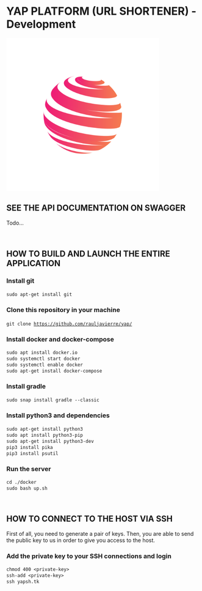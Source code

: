 # YAP PLATFORM (URL SHORTENER) - Development

<img src='https://github.com/rauljavierre/yap/blob/master/logo/logo-2150297.png' width='400'>

## SEE THE API DOCUMENTATION ON SWAGGER
Todo...

<br>

## HOW TO BUILD AND LAUNCH THE ENTIRE APPLICATION


### Install git

<code>sudo apt-get install git</code>

### Clone this repository in your machine

<code>git clone https://github.com/rauljavierre/yap/</code>

### Install docker and docker-compose
```
sudo apt install docker.io
sudo systemctl start docker
sudo systemctl enable docker
sudo apt-get install docker-compose
```

### Install gradle

<code>sudo snap install gradle --classic</code>

### Install python3 and dependencies
```
sudo apt-get install python3
sudo apt install python3-pip
sudo apt-get install python3-dev
pip3 install pika
pip3 install psutil
```

### Run the server
```
cd ./docker
sudo bash up.sh
```

<br>


## HOW TO CONNECT TO THE HOST VIA SSH

First of all, you need to generate a pair of keys. Then, you are able to send the public key to us in order to give you access to the host.

### Add the private key to your SSH connections and login

```
chmod 400 <private-key>
ssh-add <private-key>
ssh yapsh.tk
```
